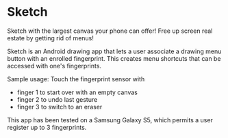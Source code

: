 # Sketch
Sketch with the largest canvas your phone can offer!
Free up screen real estate by getting rid of menus!

Sketch is an Android drawing app that lets a user associate a drawing menu button with an enrolled fingerprint.
This creates menu shortcuts that can be accessed with one's fingerprints.

Sample usage: Touch the fingerprint sensor with
- finger 1 to start over with an empty canvas
- finger 2 to undo last gesture
- finger 3 to switch to an eraser 

This app has been tested on a Samsung Galaxy S5, which permits a user register up to 3 fingerprints.
